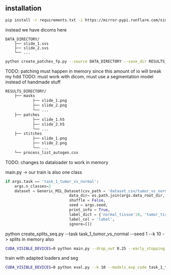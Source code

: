## installation

```bash
pip install -r requirements.txt -i https://mirror-pypi.runflare.com/simple
```

instead we have dicoms here

```
DATA_DIRECTORY/
	├── slide_1.svs
	├── slide_2.svs
	└── ...
```

```bash
python create_patches_fp.py --source DATA_DIRECTORY --save_dir RESULTS_DIRECTORY --patch_size 256 --seg --patch --stitch 
```

TODO: patching must happen in memory since this amount of io will break my hdd
TODO: must work with dicom, must use a segmentation model instead of handmade stuff


```bash
RESULTS_DIRECTORY/
	├── masks
    		├── slide_1.png
    		├── slide_2.png
    		└── ...
	├── patches
    		├── slide_1.h5
    		├── slide_2.h5
    		└── ...
	├── stitches
    		├── slide_1.png
    		├── slide_2.png
    		└── ...
	└── process_list_autogen.csv
```

TODO: changes to dataloader to work in memory

main.py -> our train is also one class
```python
if args.task == 'task_1_tumor_vs_normal':
    args.n_classes=2
    dataset = Generic_MIL_Dataset(csv_path = 'dataset_csv/tumor_vs_normal_dummy_clean.csv',
                            data_dir= os.path.join(args.data_root_dir, 'tumor_vs_normal_feat_resnet'),
                            shuffle = False, 
                            seed = args.seed, 
                            print_info = True,
                            label_dict = {'normal_tissue':0, 'tumor_tissue':1},
                            label_col = 'label',
                            ignore=[])
```

python create_splits_seq.py --task task_1_tumor_vs_normal --seed 1 --k 10 -> splits in memory also

```bash
CUDA_VISIBLE_DEVICES=0 python main.py --drop_out 0.25 --early_stopping --lr 2e-4 --k 10 --exp_code task_1_tumor_vs_normal_CLAM_50 --weighted_sample --bag_loss ce --inst_loss svm --task task_1_tumor_vs_normal --model_type clam_sb --log_data --data_root_dir DATA_ROOT_DIR --embed_dim 1024
```
train with adapted loaders and seg

```bash
CUDA_VISIBLE_DEVICES=0 python eval.py --k 10 --models_exp_code task_1_tumor_vs_normal_CLAM_50_s1 --save_exp_code task_1_tumor_vs_normal_CLAM_50_s1_cv --task task_1_tumor_vs_normal --model_type clam_sb --results_dir results --data_root_dir DATA_ROOT_DIR --embed_dim 1024
```
